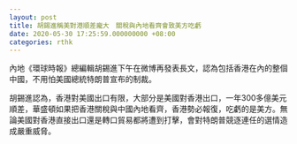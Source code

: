 ```yaml
---
layout: post
title: 胡錫進稱美對港順差龐大　關稅與內地看齊會致美方吃虧
date: 2020-05-30 17:25:59.000000000 +08:00
categories: rthk
---
```


內地《環球時報》總編輯胡錫進下午在微博再發表長文，認為包括香港在內的整個中國，不用怕美國總統特朗普宣布的制裁。

胡錫進認為，香港對美國出口有限，大部分是美國對香港出口，一年300多億美元順差，華盛頓如果把香港關稅與中國內地看齊，香港勢必報復，吃虧的是美方。無論美國對香港直接出口還是轉口貿易都將遭到打擊，會對特朗普競逐連任的選情造成嚴重威脅。
